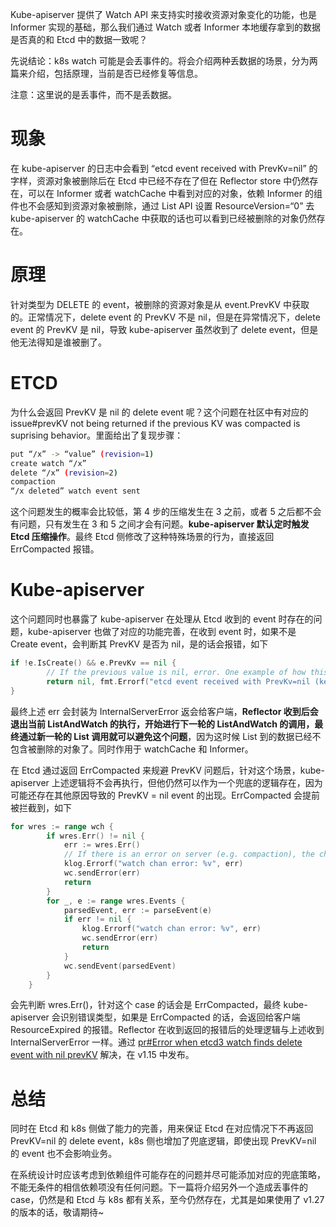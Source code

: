 Kube-apiserver 提供了 Watch API 来支持实时接收资源对象变化的功能，也是 Informer 实现的基础，那么我们通过 Watch 或者 Informer 本地缓存拿到的数据是否真的和 Etcd 中的数据一致呢？

先说结论：k8s watch 可能是会丢事件的。将会介绍两种丢数据的场景，分为两篇来介绍，包括原理，当前是否已经修复等信息。

注意：这里说的是丢事件，而不是丢数据。

# 现象
在 kube-apiserver 的日志中会看到 “etcd event received with PrevKv=nil” 的字样，资源对象被删除后在 Etcd 中已经不存在了但在 Reflector store 中仍然存在，可以在 Informer 或者 watchCache 中看到对应的对象，依赖 Informer 的组件也不会感知到资源对象被删除，通过 List API 设置 ResourceVersion=“0” 去 kube-apiserver 的 watchCache 中获取的话也可以看到已经被删除的对象仍然存在。

# 原理
针对类型为 DELETE 的 event，被删除的资源对象是从 event.PrevKV 中获取的。正常情况下，delete event 的 PrevKV 不是 nil，但是在异常情况下，delete event 的 PrevKV 是 nil，导致 kube-apiserver 虽然收到了 delete event，但是他无法得知是谁被删了。

# ETCD

为什么会返回 PrevKV 是 nil 的 delete event 呢？这个问题在社区中有对应的 issue#prevKV not being returned if the previous KV was compacted is suprising behavior。里面给出了复现步骤：

```sh
put “/x” -> “value” (revision=1)
create watch “/x”
delete “/x” (revision=2)
compaction
“/x deleted” watch event sent
```

这个问题发生的概率会比较低，第 4 步的压缩发生在 3 之前，或者 5 之后都不会有问题，只有发生在 3 和 5 之间才会有问题。**kube-apiserver 默认定时触发 Etcd 压缩操作**。最终 Etcd 侧修改了这种特殊场景的行为，直接返回 ErrCompacted 报错。

# Kube-apiserver

这个问题同时也暴露了 kube-apiserver 在处理从 Etcd 收到的 event 时存在的问题，kube-apiserver 也做了对应的功能完善，在收到 event 时，如果不是 Create event，会判断其 PrevKV 是否为 nil，是的话会报错，如下

```go
if !e.IsCreate() && e.PrevKv == nil {
		// If the previous value is nil, error. One example of how this is possible is if the previous value has been compacted already.
		return nil, fmt.Errorf("etcd event received with PrevKv=nil (key=%q, modRevision=%d, type=%s)", string(e.Kv.Key), e.Kv.ModRevision, e.Type.String())
}
```

最终上述 err 会封装为 InternalServerError 返会给客户端，**Reflector 收到后会退出当前 ListAndWatch 的执行，开始进行下一轮的 ListAndWatch 的调用，最终通过新一轮的 List 调用就可以避免这个问题**，因为这时候 List 到的数据已经不包含被删除的对象了。同时作用于 watchCache 和 Informer。

在 Etcd 通过返回 ErrCompacted 来规避 PrevKV 问题后，针对这个场景，kube-apiserver 上述逻辑将不会再执行，但他仍然可以作为一个兜底的逻辑存在，因为可能还存在其他原因导致的 PrevKV = nil event 的出现。ErrCompacted 会提前被拦截到，如下

```go
for wres := range wch {
		if wres.Err() != nil {
			err := wres.Err()
			// If there is an error on server (e.g. compaction), the channel will return it before closed.
			klog.Errorf("watch chan error: %v", err)
			wc.sendError(err)
			return
		}
		for _, e := range wres.Events {
			parsedEvent, err := parseEvent(e)
			if err != nil {
				klog.Errorf("watch chan error: %v", err)
				wc.sendError(err)
				return
			}
			wc.sendEvent(parsedEvent)
		}
	}
```
会先判断 wres.Err()，针对这个 case 的话会是 ErrCompacted，最终 kube-apiserver 会识别错误类型，如果是 ErrCompacted 的话，会返回给客户端 ResourceExpired 的报错。Reflector 在收到返回的报错后的处理逻辑与上述收到 InternalServerError 一样。通过 [pr#Error when etcd3 watch finds delete event with nil prevKV](https://github.com/kubernetes/kubernetes/pull/76675) 解决，在 v1.15 中发布。

# 总结
同时在 Etcd 和 k8s 侧做了能力的完善，用来保证 Etcd 在对应情况下不再返回 PrevKV=nil 的 delete event，k8s 侧也增加了兜底逻辑，即使出现 PrevKV=nil 的 event 也不会影响业务。

在系统设计时应该考虑到依赖组件可能存在的问题并尽可能添加对应的兜底策略，不能无条件的相信依赖项没有任何问题。下一篇将介绍另外一个造成丢事件的 case，仍然是和 Etcd 与 k8s 都有关系，至今仍然存在，尤其是如果使用了 v1.27 的版本的话，敬请期待~























